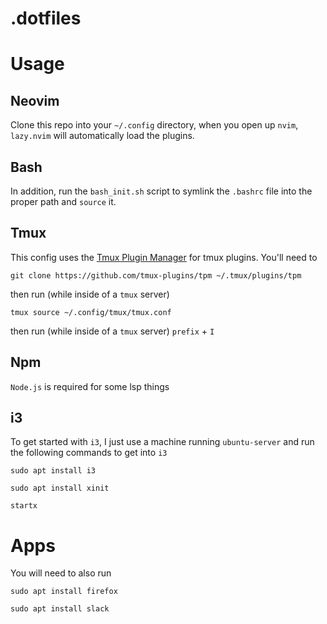 # .dotfiles

# Usage

## Neovim
Clone this repo into your `~/.config` directory, when you open up `nvim`, `lazy.nvim` will automatically load the plugins. 

## Bash
In addition, run the `bash_init.sh` script to symlink the `.bashrc` file into the proper path and `source` it.

## Tmux
This config uses the [Tmux Plugin Manager](https://github.com/tmux-plugins/tpm) for tmux plugins. You'll need to 
```
git clone https://github.com/tmux-plugins/tpm ~/.tmux/plugins/tpm
```
then run (while inside of a `tmux` server)
```
tmux source ~/.config/tmux/tmux.conf
```
then run (while inside of a `tmux` server)
`prefix` + `I`

## Npm
`Node.js` is required for some lsp things

## i3
To get started with `i3`, I just use a machine running `ubuntu-server` and run the following commands to get into `i3`
```
sudo apt install i3
```
```
sudo apt install xinit
```
```
startx
```

# Apps
You will need to also run
```
sudo apt install firefox
```
```
sudo apt install slack
```
